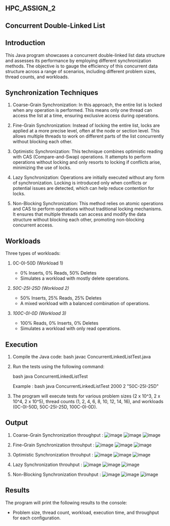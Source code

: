 ## HPC_ASSIGN_2

## Concurrent Double-Linked List

## Introduction

This Java program showcases a concurrent double-linked list data structure and assesses its performance by employing different synchronization methods. The objective is to gauge the efficiency of this concurrent data structure across a range of scenarios, including different problem sizes, thread counts, and workloads.

## Synchronization Techniques

1. Coarse-Grain Synchronization: In this approach, the entire list is locked when any operation is performed. This means only one thread can access the list at a time, ensuring exclusive access during operations.

2. Fine-Grain Synchronization: Instead of locking the entire list, locks are applied at a more precise level, often at the node or section level. This allows multiple threads to work on different parts of the list concurrently without blocking each other.

3. Optimistic Synchronization: This technique combines optimistic reading with CAS (Compare-and-Swap) operations. It attempts to perform operations without locking and only resorts to locking if conflicts arise, minimizing the use of locks.

4. Lazy Synchronization: Operations are initially executed without any form of synchronization. Locking is introduced only when conflicts or potential issues are detected, which can help reduce contention for locks.

5. Non-Blocking Synchronization: This method relies on atomic operations and CAS to perform operations without traditional locking mechanisms. It ensures that multiple threads can access and modify the data structure without blocking each other, promoting non-blocking concurrent access.

## Workloads

Three types of workloads:

1. 0C-0I-50D (Workload 1)
   - 0% Inserts, 0% Reads, 50% Deletes
   - Simulates a workload with mostly delete operations.

2. *50C-25I-25D (Workload 2)*
   - 50% Inserts, 25% Reads, 25% Deletes
   - A mixed workload with a balanced combination of operations.

3. *100C-0I-0D (Workload 3)*
   - 100% Reads, 0% Inserts, 0% Deletes
   - Simulates a workload with only read operations.

## Execution 

1. Compile the Java code:
   bash
    javac ConcurrentLinkedListTest.java
   
2. Run the tests using the following command:

   bash
    java ConcurrentLinkedListTest <problemSize> <numThreads> <workload>
   
   Example : 
   bash
    java ConcurrentLinkedListTest 2000 2 "50C-25I-25D"
   
3. The program will execute tests for various problem sizes (2 x 10^3, 2 x 10^4, 2 x 10^5), thread counts (1, 2, 4, 6, 8, 10, 12, 14, 16), and workloads (0C-0I-50D, 50C-25I-25D, 100C-0I-0D).

## Output

1. Coarse-Grain Synchronization throughput :
      ![image](https://github.com/Bhavyareddysadula/hpc_assign_2/assets/126856102/c2e125a4-a1a7-43cf-b933-2a4d572a2861)
      ![image](https://github.com/Bhavyareddysadula/hpc_assign_2/assets/126856102/7becbb74-a765-416f-ba54-38699d3828fd)
      ![image](https://github.com/Bhavyareddysadula/hpc_assign_2/assets/126856102/4f748fb4-f47a-4d72-a54a-ad4948f6b886)

2. Fine-Grain Synchronization throuhput :
      ![image](https://github.com/Bhavyareddysadula/hpc_assign_2/assets/126856102/737a25dd-f819-4e77-9770-9c445fcb73f0)
      ![image](https://github.com/Bhavyareddysadula/hpc_assign_2/assets/126856102/431790ef-0142-4e7a-96aa-0ff1c5900933)
      ![image](https://github.com/Bhavyareddysadula/hpc_assign_2/assets/126856102/65b2e4f5-872e-491a-a10d-3bd0360b6d93)

3. Optimistic Synchronization throuhput :
      ![image](https://github.com/Bhavyareddysadula/hpc_assign_2/assets/126856102/ab4da44d-179f-4b8b-905b-62559e28bdf1)
      ![image](https://github.com/Bhavyareddysadula/hpc_assign_2/assets/126856102/ee081487-0b3e-4ad1-9057-ae48d70ec26c)
      ![image](https://github.com/Bhavyareddysadula/hpc_assign_2/assets/126856102/d3b7939a-782a-4e68-98fa-e2a5bca5d302)

4. Lazy Synchronization throuhput :
      ![image](https://github.com/Bhavyareddysadula/hpc_assign_2/assets/126856102/45d4fbc3-2b6f-4883-b23b-d28f7830ef04)
      ![image](https://github.com/Bhavyareddysadula/hpc_assign_2/assets/126856102/3f8ff2a6-a0ae-4516-ad80-83b55c483a53)
      ![image](https://github.com/Bhavyareddysadula/hpc_assign_2/assets/126856102/52991db7-70df-4eaa-8d00-3e5fb2f7489c)

5. Non-Blocking Synchronization throuhput :
      ![image](https://github.com/Bhavyareddysadula/hpc_assign_2/assets/126856102/d3ce220f-1a40-465a-a66b-11492ae9110b)
      ![image](https://github.com/Bhavyareddysadula/hpc_assign_2/assets/126856102/ed8c4527-b93f-446c-aa4b-3ce02b822f75)
      ![image](https://github.com/Bhavyareddysadula/hpc_assign_2/assets/126856102/28558932-9702-4ea3-8fbf-031e183cbb12)

     
## Results

The program will print the following results to the console:

- Problem size, thread count, workload, execution time, and throughput for each configuration.
